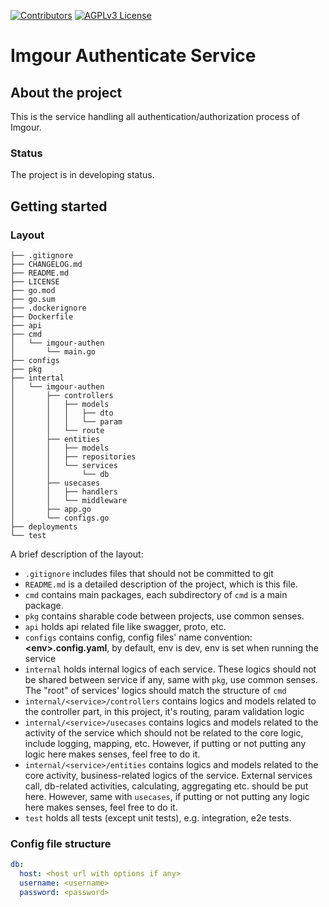 [![Contributors][contributors-shield]][contributors-url]
[![AGPLv3 License][license-shield]][license-url]

# Imgour Authenticate Service

## About the project

This is the service handling all authentication/authorization process of Imgour.

### Status

The project is in developing status.

## Getting started

### Layout

```tree
├── .gitignore
├── CHANGELOG.md
├── README.md
├── LICENSE
├── go.mod
├── go.sum
├── .dockerignore
├── Dockerfile
├── api
├── cmd
│   └── imgour-authen
│       └── main.go
├── configs
├── pkg
├── intertal
│   └── imgour-authen
│       ├── controllers
│       │   ├── models
│       │   │   ├── dto
│       │   │   └── param
│       │   └── route
│       ├── entities
│       │   ├── models
│       │   ├── repositories
│       │   └── services
│       │       └── db
│       ├── usecases
│       │   ├── handlers
│       │   └── middleware
│       ├── app.go
│       └── configs.go
├── deployments
└── test
```

A brief description of the layout:

* `.gitignore` includes files that should not be committed to git
* `README.md` is a detailed description of the project, which is this file.
* `cmd` contains main packages, each subdirectory of `cmd` is a main package.
* `pkg` contains sharable code between projects, use common senses.
* `api` holds api related file like swagger, proto, etc.
* `configs` contains config, config files' name convention: **\<env\>.config.yaml**, by default, env is dev, env is set when running the service
* `internal` holds internal logics of each service. These logics should not be shared between service if any, same with `pkg`, use common senses. The "root" of services' logics should match the structure of `cmd`
* `internal/<service>/controllers` contains logics and models related to the controller part, in this project, it's routing, param validation logic
* `internal/<service>/usecases` contains logics and models related to the activity of the service which should not be related to the core logic, include logging, mapping, etc. However, if putting or not putting any logic here makes senses, feel free to do it.
* `internal/<service>/entities` contains logics and models related to the core activity, business-related logics of the service. External services call, db-related activities, calculating, aggregating etc. should be put here. However, same with `usecases`, if putting or not putting any logic here makes senses, feel free to do it.
* `test` holds all tests (except unit tests), e.g. integration, e2e tests.

### Config file structure

```yaml
db:
  host: <host url with options if any>
  username: <username>
  password: <password>
```

[contributors-shield]: https://img.shields.io/github/contributors/TekCatZ/imgour-authen-service.svg?style=for-the-badge
[contributors-url]: https://github.com/TekCatZ/imgour-authen-service/graphs/contributors
[license-shield]: https://img.shields.io/github/license/TekCatZ/imgour-authen-service.svg?style=for-the-badge
[license-url]: https://github.com/TekCatZ/imgour-authen-service/blob/master/LICENSE

